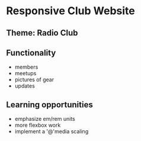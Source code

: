 # Responsive Club Website

## Theme: Radio Club

## Functionality

* members
* meetups
* pictures of gear
* updates

## Learning opportunities

* emphasize em/rem units
* more flexbox work
* implement a '@'media scaling
